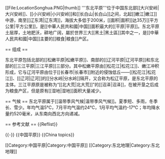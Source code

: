 
[[File:LocationSonghua.PNG|thumb]]
'''东北平原'''位于中国东北部[[大兴安岭|大兴安岭]]、[[小兴安岭|小兴安岭]]和[[长白山|长白山]]之间，北起[[嫩江|嫩江]]中游，南至[[辽东湾|辽东湾]]，海拔大多低于200米，[[面积|面积]]达35万[[平方公里|平方公里]]，是[[中華人民共和國|中国]]面积最大的[[平原|平原]]。东北平原土层厚，土地肥沃，耕地广阔，屬於世界三大[[黑土|黑土區]]其中之一，是[[中華人民共和國|中国]]主要的[[粮食|粮食]]产区。

== 组成 ==

东北平原包括北部的[[松嫩平原|松嫩平原]]、南部的[[辽河平原|辽河平原]]和东北部的[[三江平原|三江平原]]三部分。其中松嫩平原由[[松花江|松花江]]、嫩江冲积形成，它与辽河平原由位于[[长春市|长春市]]附近的侵蚀低丘——[[松花江|松花江]]、[[辽河|辽河]]的[[分水岭|分水岭]]隔开，又合称为松辽平原，是东北平原的主体。三江平原原是被称为“[[北大荒|北大荒]]”的[[沼泽|沼泽]]，在被开垦之后成为粮食产区，但是原有[[湿地|湿地]]面积大量减少。

== 气候 ==
东北平原属于[[温带季风气候|温带季风气候]]。夏季短、多雨，冬季长、雪少。年均气温5℃，7月平均气温约24℃，1月平均气温约-17℃；年均降水量约520毫米，从东南向西北方向递减。

== 参考文献 ==
{{Reflist}}

{{-}}
{{中国平原}}
{{China topics}}

[[Category:中国平原|Category:中国平原]]
[[Category:东北地理|Category:东北地理]]